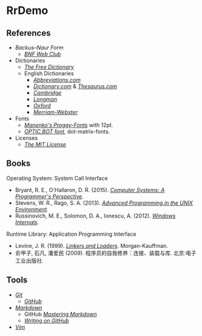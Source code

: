 # RrDemo

## References
- *Backus–Naur Form*
    - [*BNF Web Club*](http://cui.unige.ch/db-research/Enseignement/analyseinfo/BNFweb.html)
- Dictionaries
    - [*The Free Dictionary*](http://thefreedictionary.com/)
    - English Dictionaries
        - [*Abbreviations.com*](http://abbreviations.com/)
        - [*Dictionary.com*](http://dictionary.com/) & [*Thesaurus.com*](http://thesaurus.com/)
        - [*Cambridge*](http://dictionary.cambridge.org/)
        - [*Longman*](http://ldoceonline.com/)
        - [*Oxford*](http://oxforddictionaries.com/)
        - [*Merriam-Webster*](http://merriam-webster.com/)
- Fonts
    - [*Manenko's Proggy-Fonts*](http://bitbucket.org/manenko/proggy-fonts) with 12pt.
    - [*OPTIC.BOT font*](http://bing.com/search?q=OPTIC.BOT), dot-matrix-fonts.
- Licenses
    - [*The MIT License*](http://opensource.org/licenses/MIT)

## Books
Operating System: System Call Interface
- Bryant, R. E., O'Hallaron, D. R. (2015). [*Computer Systems: A Programmer's Perspective*](http://csapp.cs.cmu.edu/).
- Stevens, W. R., Rago, S. A. (2013). [*Advanced Programming in the UNIX Environment*](http://apuebook.com/).
- Russinovich, M. E., Solomon, D. A., Ionescu, A. (2012). [*Windows Internals*](http://technet.microsoft.com/sysinternals/bb963901.aspx).

Runtime Library: Application Programming Interface
- Levine, J. R. (1999). [*Linkers and Loaders*](http://linker.iecc.com/). Morgan-Kauffman.
- 俞甲子, 石凡, 潘爱民 (2009). 程序员的自我修养：连接、装载与库. 北京:电子工业出版社.

## Tools
- [*Git*](http://git-scm.com/)
    - [*GitHub*](http://github.org/)
- [*Markdown*](http://daringfireball.net/projects/markdown)
    - GitHub [*Mastering Markdown*](http://guides.github.com/features/mastering-markdown)
    - [*Writing on GitHub*](http://help.github.com/categories/writing-on-github)
- [*Vim*](http://vim.org/)
